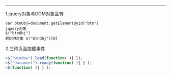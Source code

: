 ---
1.jquery对象与DOM对象互转

``` 
var btnObj=document.getElementById("btn")
jquery对象
$("btnObj")
转DOM对象 $("btnObj")[0]
```
2.三种页面加载事件

``` javascript
>$("window").load(function( ){ });
>$("document").ready(function( ){ } );
>$(function( ){ } );
```

